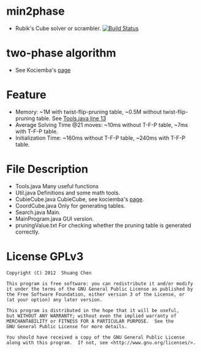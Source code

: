 # min2phase
- Rubik's Cube solver or scrambler.
[![Build Status](https://travis-ci.org/cs0x7f/min2phase.svg?branch=master)](https://travis-ci.org/cs0x7f/min2phase)

# two-phase algorithm
- See Kociemba's [page](http://kociemba.org/cube.htm)

# Feature
- Memory: ~1M with twist-flip-pruning table, ~0.5M without twist-flip-pruning table. See [Tools.java line 13](https://github.com/ChenShuang/min2phase/blob/master/Tools.java#L13)
- Average Solving Time @21 moves: ~10ms without T-F-P table, ~7ms with T-F-P table.
- Initialization Time: ~160ms without T-F-P table, ~240ms with T-F-P table.

# File Description
- Tools.java Many  useful functions
- Util.java  Definitions and some math tools.
- CubieCube.java  CubieCube, see kociemba's [page](http://kociemba.org/math/cubielevel.htm).
- CoordCube.java  Only for generating tables.
- Search.java  Main.
- MainProgram.java  GUI version.
- pruningValue.txt  For checking whether the pruning table is generated correctly.

# License GPLv3

    Copyright (C) 2012  Shuang Chen

    This program is free software: you can redistribute it and/or modify
    it under the terms of the GNU General Public License as published by
    the Free Software Foundation, either version 3 of the License, or
    (at your option) any later version.

    This program is distributed in the hope that it will be useful,
    but WITHOUT ANY WARRANTY; without even the implied warranty of
    MERCHANTABILITY or FITNESS FOR A PARTICULAR PURPOSE.  See the
    GNU General Public License for more details.

    You should have received a copy of the GNU General Public License
    along with this program.  If not, see <http://www.gnu.org/licenses/>.
